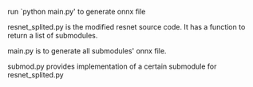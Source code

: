 run `python main.py' to generate onnx file

resnet_splited.py is the modified resnet source code. It has a function to return a list of submodules.

main.py is to generate all submodules' onnx file.

submod.py provides implementation of a certain submodule for resnet_splited.py